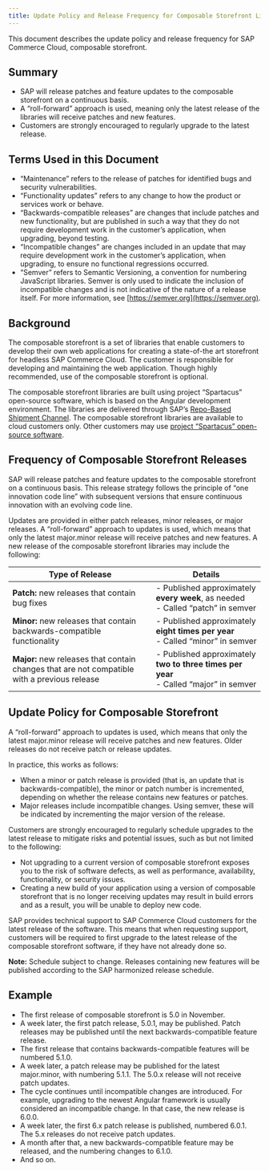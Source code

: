 ```yaml
---
title: Update Policy and Release Frequency for Composable Storefront Libraries
---
```


This document describes the update policy and release frequency for SAP Commerce Cloud, composable storefront.

## Summary

- SAP will release patches and feature updates to the composable storefront on a continuous basis.
- A “roll-forward” approach is used, meaning only the latest release of the libraries will receive patches and new features.
- Customers are strongly encouraged to regularly upgrade to the latest release.

## Terms Used in this Document

- “Maintenance” refers to the release of patches for identified bugs and security vulnerabilities.
- “Functionality updates” refers to any change to how the product or services work or behave.
- “Backwards-compatible releases” are changes that include patches and new functionality, but are published in such a way that they do not require development work in the customer’s application, when upgrading, beyond testing.
- “Incompatible changes” are changes included in an update that may require development work in the customer’s application, when upgrading, to ensure no functional regressions occurred.
- “Semver” refers to Semantic Versioning, a convention for numbering JavaScript libraries. Semver is only used to indicate the inclusion of incompatible changes and is not indicative of the nature of a release itself. For more information, see [https://semver.org](https://semver.org).

## Background

The composable storefront is a set of libraries that enable customers to develop their own web applications for creating a state-of-the art storefront for headless SAP Commerce Cloud. The customer is responsible for developing and maintaining the web application. Though highly recommended, use of the composable storefront is optional.

The composable storefront libraries are built using project “Spartacus” open-source software, which is based on the Angular development environment. The libraries are delivered through SAP’s [Repo-Based Shipment Channel](https://ui.repositories.cloud.sap/www/webapp/users). The composable storefront libraries are available to cloud customers only. Other customers may use [project “Spartacus” open-source software](https://github.com/SAP/spartacus).

## Frequency of Composable Storefront Releases

SAP will release patches and feature updates to the composable storefront on a continuous basis. This release strategy follows the principle of “one innovation code line” with subsequent versions that ensure continuous innovation with an evolving code line.

Updates are provided in either patch releases, minor releases, or major releases. A “roll-forward” approach to updates is used, which means that only the latest major.minor release will receive patches and new features. A new release of the composable storefront libraries may include the following:

| Type of Release | Details |
| --- | --- |
| **Patch:** new releases that contain bug fixes | - Published approximately **every week**, as needed<br>- Called “patch” in semver |
| **Minor:** new releases that contain backwards-compatible functionality | - Published approximately **eight times per year**<br>- Called “minor” in semver |
| **Major:** new releases that contain changes that are not compatible with a previous release | - Published approximately **two to three times per year**<br>- Called “major” in semver |

## Update Policy for Composable Storefront

A “roll-forward” approach to updates is used, which means that only the latest major.minor release will receive patches and new features. Older releases do not receive patch or release updates.

In practice, this works as follows:

- When a minor or patch release is provided (that is, an update that is backwards-compatible), the minor or patch number is incremented, depending on whether the release contains new features or patches.
- Major releases include incompatible changes. Using semver, these will be indicated by incrementing the major version of the release.

Customers are strongly encouraged to regularly schedule upgrades to the latest release to mitigate risks and potential issues, such as but not limited to the following:

- Not upgrading to a current version of composable storefront exposes you to the risk of software defects, as well as performance, availability, functionality, or security issues.
- Creating a new build of your application using a version of composable storefront that is no longer receiving updates may result in build errors and as a result, you will be unable to deploy new code.

SAP provides technical support to SAP Commerce Cloud customers for the latest release of the software. This means that when requesting support, customers will be required to first upgrade to the latest release of the composable storefront software, if they have not already done so.

**Note:** Schedule subject to change. Releases containing new features will be published according to the SAP harmonized release schedule.

## Example

- The first release of composable storefront is 5.0 in November.
- A week later, the first patch release, 5.0.1, may be published. Patch releases may be published until the next backwards-compatible feature release.
- The first release that contains backwards-compatible features will be numbered 5.1.0.
- A week later, a patch release may be published for the latest major.minor, with numbering 5.1.1. The 5.0.x release will not receive patch updates.
- The cycle continues until incompatible changes are introduced. For example, upgrading to the newest Angular framework is usually considered an incompatible change. In that case, the new release is 6.0.0.
- A week later, the first 6.x patch release is published, numbered 6.0.1. The 5.x releases do not receive patch updates.
- A month after that, a new backwards-compatible feature may be released, and the numbering changes to 6.1.0.
- And so on.
